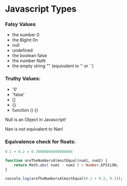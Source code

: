 # Javascript Types

### Falsy Values

- the number 0
- the BigInt 0n
- null
- undefined
- the boolean false
- the number NaN
- the empty string "" (equivalent to '' or ``)

### Truthy Values:

- '0'
- 'false'
- []
- {}
- function () {}

Null is an Object in Javascript!

Nan is not equivalent to Nan!

### Equivalence check for floats:

```sql
0.1 + 0.2 = 0.30000000000000004
```

```sql
function areTheNumbersAlmostEqual(num1, num2) {
	return Math.abs( num1 - num2 ) < Number.EPSILON;
}

console.log(areTheNumbersAlmostEqual(0.1 + 0.2, 0.3));
```